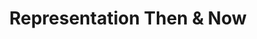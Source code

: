 ---
layout: default
category: session
id: representation-then-now
title: Representation Then &amp; Now
permalink: /schedule#representation-then-now

day: Saturday
time: 3&colon;00pm - 4&colon;15pm
timeorder: 7
room: Rm. 805
---